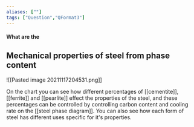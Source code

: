 ```yaml
---
aliases: [""]
tags: ["Question","QFormat3"]
---
```


#### What are the
## Mechanical properties of steel from phase content
![[Pasted image 20211117204531.png]]

On the chart you can see how different percentages of [[cementite]], [[ferrite]] and [[pearlite]] effect the properties of the steel, and these percentages can be controlled by controlling carbon content and cooling rate on the [[steel phase diagram]].
You can also see how each form of steel has different uses specific for it's properties.